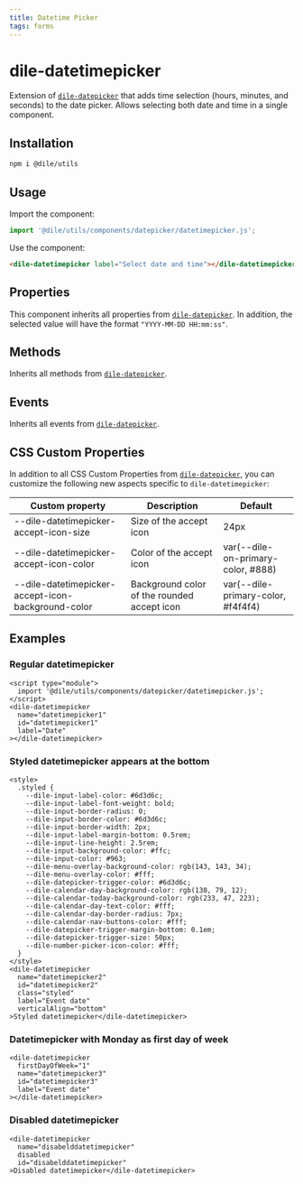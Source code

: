 ```yaml
---
title: Datetime Picker
tags: forms
---
```


# dile-datetimepicker

Extension of [`dile-datepicker`](/components/dile-datepicker/) that adds time selection (hours, minutes, and seconds) to the date picker. Allows selecting both date and time in a single component.

## Installation

```bash
npm i @dile/utils
```

## Usage

Import the component:

```javascript
import '@dile/utils/components/datepicker/datetimepicker.js';
```

Use the component:

```html
<dile-datetimepicker label="Select date and time"></dile-datetimepicker>
```

## Properties

This component inherits all properties from [`dile-datepicker`](/components/dile-datepicker/).
In addition, the selected value will have the format `"YYYY-MM-DD HH:mm:ss"`.

## Methods

Inherits all methods from [`dile-datepicker`](/components/dile-datepicker/).

## Events

Inherits all events from [`dile-datepicker`](/components/dile-datepicker/).

## CSS Custom Properties

In addition to all CSS Custom Properties from [`dile-datepicker`](/components/dile-datepicker/), you can customize the following new aspects specific to `dile-datetimepicker`:

| Custom property                                    | Description                                 | Default                            |
| -------------------------------------------------- | ------------------------------------------- | ---------------------------------- |
| --dile-datetimepicker-accept-icon-size             | Size of the accept icon                     | 24px                               |
| --dile-datetimepicker-accept-icon-color            | Color of the accept icon                    | var(--dile-on-primary-color, #888) |
| --dile-datetimepicker-accept-icon-background-color | Background color of the rounded accept icon | var(--dile-primary-color, #f4f4f4) |

## Examples

### Regular datetimepicker

```html:preview
<script type="module">
  import '@dile/utils/components/datepicker/datetimepicker.js';
</script>
<dile-datetimepicker 
  name="datetimepicker1" 
  id="datetimepicker1" 
  label="Date"
></dile-datetimepicker>
```

### Styled datetimepicker appears at the bottom

```html:preview
<style>
  .styled {
    --dile-input-label-color: #6d3d6c;
    --dile-input-label-font-weight: bold;
    --dile-input-border-radius: 0;
    --dile-input-border-color: #6d3d6c;
    --dile-input-border-width: 2px;
    --dile-input-label-margin-bottom: 0.5rem;
    --dile-input-line-height: 2.5rem;
    --dile-input-background-color: #ffc;
    --dile-input-color: #963;
    --dile-menu-overlay-background-color: rgb(143, 143, 34);
    --dile-menu-overlay-color: #fff;
    --dile-datepicker-trigger-color: #6d3d6c; 
    --dile-calendar-day-background-color: rgb(130, 79, 12);
    --dile-calendar-today-background-color: rgb(233, 47, 223);
    --dile-calendar-day-text-color: #fff;
    --dile-calendar-day-border-radius: 7px;
    --dile-calendar-nav-buttons-color: #fff;
    --dile-datepicker-trigger-margin-bottom: 0.1em;
    --dile-datepicker-trigger-size: 50px;
    --dile-number-picker-icon-color: #fff;
  }
</style>
<dile-datetimepicker 
  name="datetimepicker2" 
  id="datetimepicker2" 
  class="styled" 
  label="Event date" 
  verticalAlign="bottom"
>Styled datetimepicker</dile-datetimepicker>
```

### Datetimepicker with Monday as first day of week

```html:preview
<dile-datetimepicker 
  firstDayOfWeek="1" 
  name="datetimepicker3" 
  id="datetimepicker3" 
  label="Event date"
></dile-datetimepicker>
```

### Disabled datetimepicker

```html:preview
<dile-datetimepicker 
  name="disabelddatetimepicker" 
  disabled 
  id="disabelddatetimepicker"
>Disabled datetimepicker</dile-datetimepicker>
```